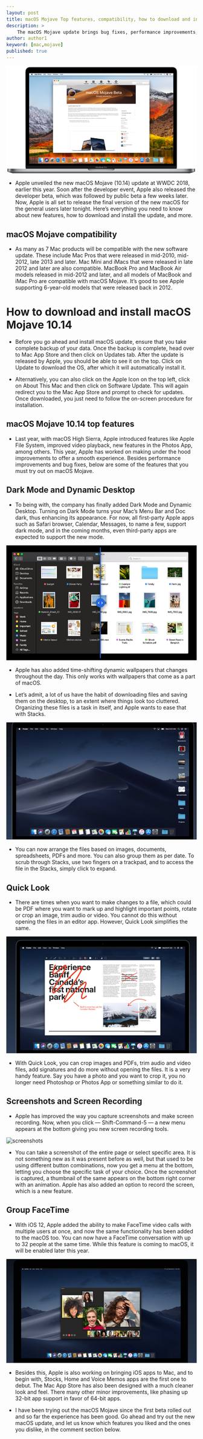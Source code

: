 ```yaml
---
layout: post
title: macOS Mojave Top features, compatibility, how to download and install
description: >
    The macOS Mojave update brings bug fixes, performance improvements, and new features. Here’s everything you need to know.
author: author1
keyword: [mac,mojave]
published: true
---
```


![macmoja](/assets/img/blog/macmoja.png)

* Apple unveiled the new macOS Mojave (10.14) update at WWDC 2018, earlier this year. Soon after the developer event, Apple also released the developer beta, which was followed by public beta a few weeks later. Now, Apple is all set to release the final version of the new macOS for the general users later tonight. Here’s everything you need to know about new features, how to download and install the update, and more.
## macOS Mojave compatibility

* As many as 7 Mac products will be compatible with the new software update. These include Mac Pros that were released in mid-2010, mid-2012, late 2013 and later. Mac Mini and iMacs that were released in late 2012 and later are also compatible. MacBook Pro and MacBook Air models released in mid-2012 and later, and all models of MacBook and iMac Pro are compatible with macOS Mojave. It’s good to see Apple supporting 6-year-old models that were released back in 2012.
# How to download and install macOS Mojave 10.14

* Before you go ahead and install macOS update, ensure that you take complete backup of your data. Once the backup is complete, head over to Mac App Store and then click on Updates tab. After the update is released by Apple, you should be able to see it on the top. Click on Update to download the OS, after which it will automatically install it.

* Alternatively, you can also click on the Apple Icon on the top left, click on About This Mac and then click on Software Update. This will again redirect you to the Mac App Store and prompt to check for updates. Once downloaded, you just need to follow the on-screen procedure for installation.
## macOS Mojave 10.14 top features

* Last year, with macOS High Sierra, Apple introduced features like Apple File System, improved video playback, new features in the Photos App, among others. This year, Apple has worked on making under the hood improvements to offer a smooth experience. Besides performance improvements and bug fixes, below are some of the features that you must try out on macOS Mojave.
## Dark Mode and Dynamic Desktop

* To being with, the company has finally added Dark Mode and Dynamic Desktop. Turning on Dark Mode turns your Mac’s Menu Bar and Doc dark, thus enhancing its appearance. For now, all first-party Apple apps such as Safari browser, Calendar, Messages, to name a few, support dark mode, and in the coming months, even third-party apps are expected to support the new mode.

![macmojave.png](/assets/img/blog/macmojave.png)

* Apple has also added time-shifting dynamic wallpapers that changes throughout the day. This only works with wallpapers that come as a part of macOS.

* Let’s admit, a lot of us have the habit of downloading files and saving them on the desktop, to an extent where things look too cluttered. Organizing these files is a task in itself, and Apple wants to ease that with Stacks.

![stacks](/assets/img/blog/stacks.png)

* You can now arrange the files based on images, documents, spreadsheets, PDFs and more. You can also group them as per date. To scrub through Stacks, use two fingers on a trackpad, and to access the file in the Stacks, simply click to expand.
## Quick Look

* There are times when you want to make changes to a file, which could be PDF where you want to mark up and highlight important points, rotate or crop an image, trim audio or video. You cannot do this without opening the files in an editor app. However, Quick Look simplifies the same.

![ql](/assets/img/blog/ql.png)

* With Quick Look, you can crop images and PDFs, trim audio and video files, add signatures and do more without opening the files. It is a very handy feature. Say you have a photo and you want to crop it, you no longer need Photoshop or Photos App or something similar to do it.
## Screenshots and Screen Recording

* Apple has improved the way you capture screenshots and make screen recording. Now, when you click — Shift-Command-5 — a new menu appears at the bottom giving you new screen recording tools.

![screenshots](/assets/img/blog/screenshots.png)

* You can take a screenshot of the entire page or select specific area. It is not something new as it was present before as well, but that used to be using different button combinations, now you get a menu at the bottom, letting you choose the specific task of your choice. Once the screenshot is captured, a thumbnail of the same appears on the bottom right corner with an animation. Apple has also added an option to record the screen, which is a new feature.
## Group FaceTime

* With iOS 12, Apple added the ability to make FaceTime video calls with multiple users at once, and now the same functionality has been added to the macOS too. You can now have a FaceTime conversation with up to 32 people at the same time. While this feature is coming to macOS, it will be enabled later this year.

![facetime](/assets/img/blog/facetime.png)

* Besides this, Apple is also working on bringing iOS apps to Mac, and to begin with, Stocks, Home and Voice Memos apps are the first one to debut. The Mac App Store has also been designed with a much cleaner look and feel. There many other minor improvements, like phasing up 32-bit app support in favor of 64-bit apps.

* I have been trying out the macOS Mojave since the first beta rolled out and so far the experience has been good. Go ahead and try out the new macOS update, and let us know which features you liked and the ones you dislike, in the comment section below.
